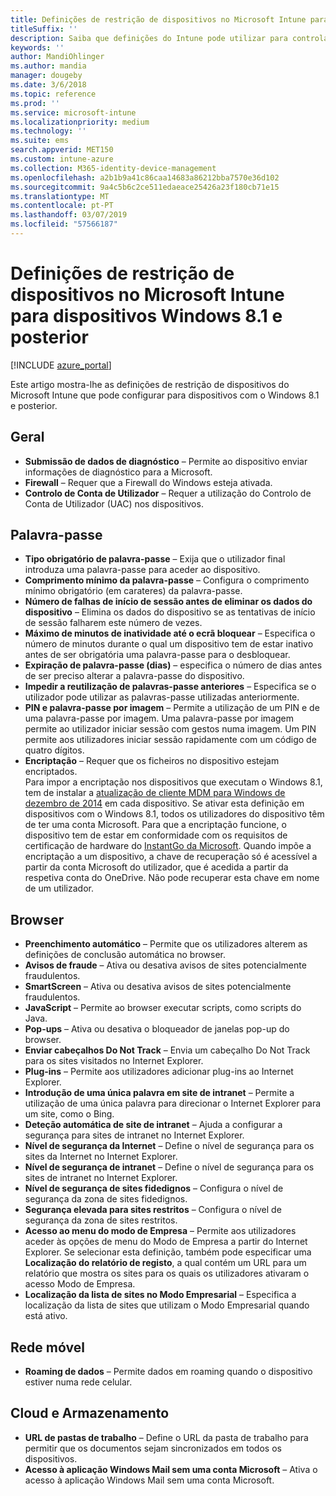 ```yaml
---
title: Definições de restrição de dispositivos no Microsoft Intune para dispositivos com o Windows 8.1
titleSuffix: ''
description: Saiba que definições do Intune pode utilizar para controlar as definições e funcionalidades em dispositivos com o Windows 8.1.
keywords: ''
author: MandiOhlinger
ms.author: mandia
manager: dougeby
ms.date: 3/6/2018
ms.topic: reference
ms.prod: ''
ms.service: microsoft-intune
ms.localizationpriority: medium
ms.technology: ''
ms.suite: ems
search.appverid: MET150
ms.custom: intune-azure
ms.collection: M365-identity-device-management
ms.openlocfilehash: a2b1b9a41c86caa14683a86212bba7570e36d102
ms.sourcegitcommit: 9a4c5b6c2ce511edaeace25426a23f180cb71e15
ms.translationtype: MT
ms.contentlocale: pt-PT
ms.lasthandoff: 03/07/2019
ms.locfileid: "57566187"
---
```

# <a name="microsoft-intune-windows-81-and-later-device-restriction-settings"></a>Definições de restrição de dispositivos no Microsoft Intune para dispositivos Windows 8.1 e posterior

[!INCLUDE [azure_portal](./includes/azure_portal.md)]

Este artigo mostra-lhe as definições de restrição de dispositivos do Microsoft Intune que pode configurar para dispositivos com o Windows 8.1 e posterior.


## <a name="general"></a>Geral

-   **Submissão de dados de diagnóstico** – Permite ao dispositivo enviar informações de diagnóstico para a Microsoft.
-   **Firewall** – Requer que a Firewall do Windows esteja ativada.
-   **Controlo de Conta de Utilizador** – Requer a utilização do Controlo de Conta de Utilizador (UAC) nos dispositivos.

## <a name="password"></a>Palavra-passe
-   **Tipo obrigatório de palavra-passe** – Exija que o utilizador final introduza uma palavra-passe para aceder ao dispositivo.
-   **Comprimento mínimo da palavra-passe** – Configura o comprimento mínimo obrigatório (em carateres) da palavra-passe.
-   **Número de falhas de início de sessão antes de eliminar os dados do dispositivo** – Elimina os dados do dispositivo se as tentativas de início de sessão falharem este número de vezes.
-   **Máximo de minutos de inatividade até o ecrã bloquear** – Especifica o número de minutos durante o qual um dispositivo tem de estar inativo antes de ser obrigatória uma palavra-passe para o desbloquear.
-   **Expiração de palavra-passe (dias)** – especifica o número de dias antes de ser preciso alterar a palavra-passe do dispositivo.
-   **Impedir a reutilização de palavras-passe anteriores** – Especifica se o utilizador pode utilizar as palavras-passe utilizadas anteriormente.
-   **PIN e palavra-passe por imagem** – Permite a utilização de um PIN e de uma palavra-passe por imagem. Uma palavra-passe por imagem permite ao utilizador iniciar sessão com gestos numa imagem. Um PIN permite aos utilizadores iniciar sessão rapidamente com um código de quatro dígitos.
-   **Encriptação** – Requer que os ficheiros no dispositivo estejam encriptados.<br>Para impor a encriptação nos dispositivos que executam o Windows 8.1, tem de instalar a [atualização de cliente MDM para Windows de dezembro de 2014](https://support.microsoft.com/kb/3013816) em cada dispositivo.
Se ativar esta definição em dispositivos com o Windows 8.1, todos os utilizadores do dispositivo têm de ter uma conta Microsoft.
Para que a encriptação funcione, o dispositivo tem de estar em conformidade com os requisitos de certificação de hardware do [InstantGo da Microsoft](https://blogs.windows.com/windowsexperience/2014/06/19/instantgo-a-better-way-to-sleep/#IBHULcTfI4PokO8X.97).
Quando impõe a encriptação a um dispositivo, a chave de recuperação só é acessível a partir da conta Microsoft do utilizador, que é acedida a partir da respetiva conta do OneDrive. Não pode recuperar esta chave em nome de um utilizador.     



## <a name="browser"></a>Browser
-   **Preenchimento automático** – Permite que os utilizadores alterem as definições de conclusão automática no browser.
-   **Avisos de fraude** – Ativa ou desativa avisos de sites potencialmente fraudulentos.
-   **SmartScreen** – Ativa ou desativa avisos de sites potencialmente fraudulentos.
-   **JavaScript** – Permite ao browser executar scripts, como scripts do Java.
-   **Pop-ups** – Ativa ou desativa o bloqueador de janelas pop-up do browser.
-   **Enviar cabeçalhos Do Not Track** – Envia um cabeçalho Do Not Track para os sites visitados no Internet Explorer.
-   **Plug-ins** – Permite aos utilizadores adicionar plug-ins ao Internet Explorer.
-   **Introdução de uma única palavra em site de intranet** – Permite a utilização de uma única palavra para direcionar o Internet Explorer para um site, como o Bing.
-   **Deteção automática de site de intranet** – Ajuda a configurar a segurança para sites de intranet no Internet Explorer.
-   **Nível de segurança da Internet** – Define o nível de segurança para os sites da Internet no Internet Explorer.
-   **Nível de segurança de intranet** – Define o nível de segurança para os sites de intranet no Internet Explorer.
-   **Nível de segurança de sites fidedignos** – Configura o nível de segurança da zona de sites fidedignos.
-   **Segurança elevada para sites restritos** – Configura o nível de segurança da zona de sites restritos.
-   **Acesso ao menu do modo de Empresa** – Permite aos utilizadores aceder às opções de menu do Modo de Empresa a partir do Internet Explorer.
Se selecionar esta definição, também pode especificar uma **Localização do relatório de registo**, a qual contém um URL para um relatório que mostra os sites para os quais os utilizadores ativaram o acesso Modo de Empresa.
-   **Localização da lista de sites no Modo Empresarial** – Especifica a localização da lista de sites que utilizam o Modo Empresarial quando está ativo.

## <a name="cellular"></a>Rede móvel
-   **Roaming de dados** – Permite dados em roaming quando o dispositivo estiver numa rede celular.

## <a name="cloud-and-storage"></a>Cloud e Armazenamento
-   **URL de pastas de trabalho** – Define o URL da pasta de trabalho para permitir que os documentos sejam sincronizados em todos os dispositivos.
-   **Acesso à aplicação Windows Mail sem uma conta Microsoft** – Ativa o acesso à aplicação Windows Mail sem uma conta Microsoft.    
